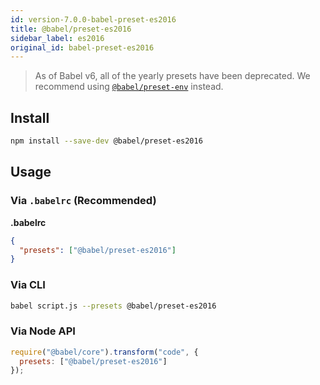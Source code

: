 ```yaml
---
id: version-7.0.0-babel-preset-es2016
title: @babel/preset-es2016
sidebar_label: es2016
original_id: babel-preset-es2016
---
```


> As of Babel v6, all of the yearly presets have been deprecated.
> We recommend using [`@babel/preset-env`](preset-env.md) instead.

## Install

```sh
npm install --save-dev @babel/preset-es2016
```

## Usage

### Via `.babelrc` (Recommended)

**.babelrc**

```json
{
  "presets": ["@babel/preset-es2016"]
}
```

### Via CLI

```sh
babel script.js --presets @babel/preset-es2016
```

### Via Node API

```javascript
require("@babel/core").transform("code", {
  presets: ["@babel/preset-es2016"]
});
```

